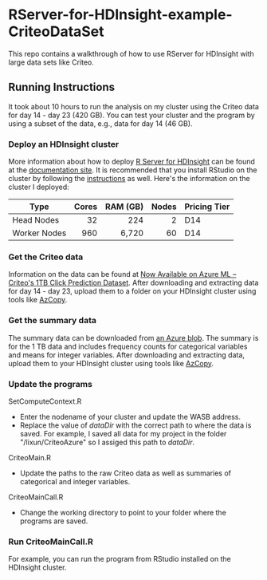 # RServer-for-HDInsight-example-CriteoDataSet
This repo contains a walkthrough of how to use RServer for HDInsight with large data sets like Criteo.

## Running Instructions
It took about 10 hours to run the analysis on my cluster using the Criteo data for day 14 - day 23 (420 GB). You can test your cluster and the program by using a subset of the data, e.g., data for day 14 (46 GB).

### Deploy an HDInsight cluster
More information about how to deploy [R Server for HDInsight](https://azure.microsoft.com/en-us/services/hdinsight/r-server/) can be found at the [documentation site](https://azure.microsoft.com/en-us/documentation/articles/hdinsight-hadoop-r-server-overview/). It is recommended that you install RStudio on the cluster by following the [instructions](https://azure.microsoft.com/en-us/documentation/articles/hdinsight-hadoop-r-server-install-r-studio/) as well. Here's the information on the cluster I deployed:

| Type         | Cores | RAM (GB) | Nodes | Pricing Tier |
|--------------|------:|---------:|------:|--------------|
| Head Nodes   |    32 |      224 |     2 | D14          |
| Worker Nodes |   960 |    6,720 |    60 | D14          |

### Get the Criteo data 
Information on the data can be found at [Now Available on Azure ML – Criteo's 1TB Click Prediction Dataset](https://blogs.technet.microsoft.com/machinelearning/2015/04/01/now-available-on-azure-ml-criteos-1tb-click-prediction-dataset/). After downloading and extracting data for day 14 - day 23, upload them to a folder on your HDInsight cluster using tools like [AzCopy](https://azure.microsoft.com/en-us/documentation/articles/storage-use-azcopy/).

### Get the summary data
The summary data can be downloaded from [an Azure blob](https://mypublicstorage.blob.core.windows.net/mycontainer/CriteoSummaries.zip). The summary is for the 1 TB data and includes frequency counts for categorical variables and means for integer variables. After downloading and extracting data, upload them to your HDInsight cluster using tools like [AzCopy](https://azure.microsoft.com/en-us/documentation/articles/storage-use-azcopy/).

### Update the programs
SetComputeContext.R
* Enter the nodename of your cluster and update the WASB address.
* Replace the value of *dataDir* with the correct path to where the data is saved. For example, I saved all data for my project in the folder "/lixun/CriteoAzure" so I assiged this path to *dataDir*.

CriteoMain.R
* Update the paths to the raw Criteo data as well as summaries of categorical and integer variables.

CriteoMainCall.R
*  Change the working directory to point to your folder where the programs are saved.

### Run CriteoMainCall.R
For example, you can run the program from RStudio installed on the HDInsight cluster.